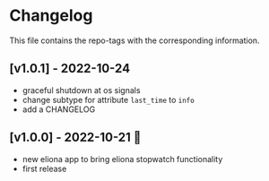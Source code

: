 # Changelog

This file contains the repo-tags with the corresponding information.


## [v1.0.1] - 2022-10-24

- graceful shutdown at os signals
- change subtype for attribute `last_time` to `info`
- add a CHANGELOG

## [v1.0.0] - 2022-10-21 :partying_face:

- new eliona app to bring eliona stopwatch functionality
- first release

